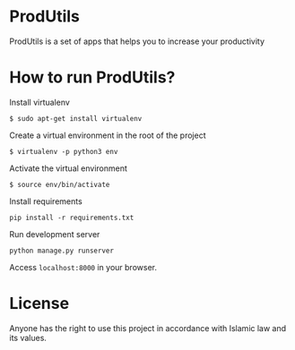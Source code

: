 # ProdUtils
ProdUtils is a set of apps that helps you to increase your productivity


# How to run ProdUtils?
Install virtualenv

`$ sudo apt-get install virtualenv`

Create a virtual environment in the root of the project

`$ virtualenv -p python3 env`

Activate the virtual environment

`$ source env/bin/activate`

Install requirements

`pip install -r requirements.txt`

Run development server

`python manage.py runserver`

Access `localhost:8000` in your browser.

# License
Anyone has the right to use this project in accordance with Islamic law and its values.

